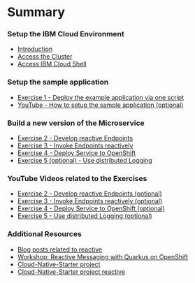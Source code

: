 # Summary

<!-- Rules of SUMMARY.md are here: https://docs.gitbook.com/integrations/github/content-configuration#summary -->
<!-- All headings MUST be THREE hashmarks (###) -->
<!-- Indented bullets (4 spaces) will make the first line be a section -->

### Setup the IBM Cloud Environment

* [Introduction](pre-work/README.md)
* [Access the Cluster](pre-work/CLOUD_ACCOUNT.md)
* [Access IBM Cloud Shell](pre-work/CLOUD_SHELL.md)

### Setup the sample application

* [Exercise 1 - Deploy the example application via one script](exercise-01/README.md)
* [YouTube - How to setup the sample application (optional)](https://suedbroecker.net/2020/05/26/how-to-setup-the-reactive-cloud-native-starter-sample-application-on-openshift-in-ibm-cloud/)

### Build a new version of the Microservice

* [Exercise 2 - Develop reactive Endpoints](exercise-02/README.md) 
* [Exercise 3 - Invoke Endpoints reactively](exercise-03/README.md)
* [Exercise 4 - Deploy Service to OpenShift](exercise-04/README.md)
* [Exercise 5 (optional) - Use distributed Logging](exercise-05/README.md) 

### YouTube Videos related to the Exercises

* [Exercise 2 - Develop reactive Endpoints (optional)](https://suedbroecker.net/2020/06/10/develop-reactive-endpoints-with-quarkus/)
* [Exercise 3 - Invoke Endpoints reactively (optional)](https://suedbroecker.net/2020/06/15/invoke-reactive-endpoints-with-quarkus/)
* [Exercise 4 - Deploy Service to OpenShift (optional)](https://suedbroecker.net/2020/06/17/deploy-a-microservice-to-openshift/)
* [Exercise 5 - Use distributed Logging (optional)](https://suedbroecker.net/2020/06/18/use-distributed-logging-for-mircoservices/)

### Additional Resources

* [Blog posts related to reactive](https://github.com/IBM/cloud-native-starter/tree/master/reactive#blogs)
* [Workshop: Reactive Messaging with Quarkus on OpenShift](https://github.com/IBM/workshop-quarkus-openshift-reactive-messaging)
* [Cloud-Native-Starter project](https://github.com/IBM/cloud-native-starter)
* [Cloud-Native-Starter project reactive](https://github.com/IBM/cloud-native-starter/tree/master/reactive)

